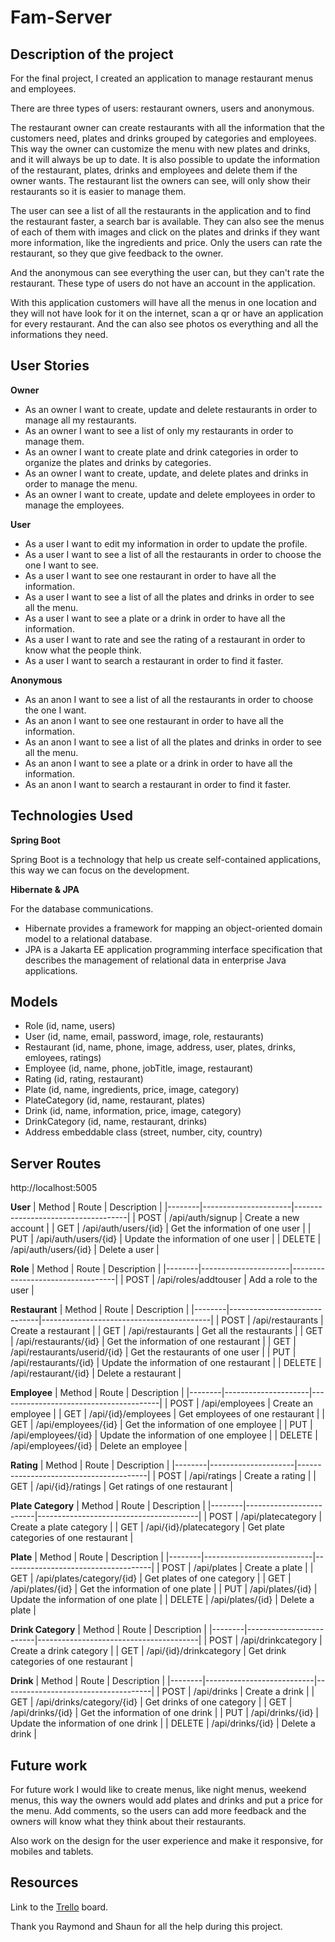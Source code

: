 # Fam-Server
## Description of the project
For the final project, I created an application to manage restaurant menus and employees.

There are three types of users: restaurant owners, users and anonymous.

The restaurant owner can create restaurants with all the information that the customers need, plates and drinks grouped by categories and employees.
This way the owner can customize the menu with new plates and drinks, and it will always be up to date.
It is also possible to update the information of the restaurant, plates, drinks and employees and delete them if the owner wants.
The restaurant list the owners can see, will only show their restaurants so it is easier to manage them.

The user can see a list of all the restaurants in the application and to find the restaurant faster, a search bar is available.
They can also see the menus of each of them with images and click on the plates and drinks if they want more information, like the ingredients and price.
Only the users can rate the restaurant, so they que give feedback to the owner.

And the anonymous can see everything the user can, but they can't rate the restaurant.
These type of users do not have an account in the application.

With this application customers will have all the menus in one location and they will not have look for it on the internet, scan a qr or have an application for every restaurant.
And the can also see photos os everything and all the informations they need.

## User Stories
**Owner**
- As an owner I want to create, update and delete restaurants in order to manage all my restaurants.
- As an owner I want to see a list of only my restaurants in order to manage them.
- As an owner I want to create plate and drink categories in order to organize the plates and drinks by categories.
- As an owner I want to create, update, and delete plates and drinks in order to manage the menu.
- As an owner I want to create, update and delete employees in order to manage the employees.

**User**
- As a user I want to edit my information in order to update the profile.
- As a user I want to see a list of all the restaurants in order to choose the one I want to see.
- As a user I want to see one restaurant in order to have all the information.
- As a user I want to see a list of all the plates and drinks in order to see all the menu.
- As a user I want to see a plate or a drink in order to have all the information.
- As a user I want to rate and see the rating of a restaurant in order to know what the people think.
- As a user I want to search a restaurant in order to find it faster.

**Anonymous**
- As an anon I want to see a list of all the restaurants in order to choose the one I want.
- As an anon I want to see one restaurant in order to have all the information.
- As an anon I want to see a list of all the plates and drinks in order to see all the menu.
- As an anon I want to see a plate or a drink in order to have all the information.
- As an anon I want to search a restaurant in order to find it faster.

## Technologies Used
**Spring Boot**

Spring Boot is a technology that help us create self-contained applications, this way we can focus on the development.

**Hibernate & JPA**

For the database communications.
- Hibernate provides a framework for mapping an object-oriented domain model to a relational database.
- JPA is a Jakarta EE application programming interface specification that describes the management of relational data in enterprise Java applications.

## Models
- Role (id, name, users)
- User (id, name, email, password, image, role, restaurants)
- Restaurant (id, name, phone, image, address, user, plates, drinks, emloyees, ratings)
- Employee (id, name, phone, jobTitle, image, restaurant)
- Rating (id, rating, restaurant)
- Plate (id, name, ingredients, price, image, category)
- PlateCategory (id, name, restaurant, plates)
- Drink (id, name, information, price, image, category)
- DrinkCategory (id, name, restaurant, drinks)
- Address embeddable class (street, number, city, country)

## Server Routes
http://localhost:5005

**User**
| Method | Route                | Description                        |
|--------|----------------------|------------------------------------|
| POST   | /api/auth/signup     | Create a new account               |
| GET    | /api/auth/users/{id} | Get the information of one user    |
| PUT    | /api/auth/users/{id} | Update the information of one user |
| DELETE | /api/auth/users/{id} | Delete a user                      |

**Role**
| Method | Route                | Description                      |
|--------|----------------------|----------------------------------|
| POST   | /api/roles/addtouser | Add a role to the user           |

**Restaurant**
| Method | Route                        | Description                              |
|--------|------------------------------|------------------------------------------|
| POST   | /api/restaurants             | Create a restaurant                      |
| GET    | /api/restaurants             | Get all the restaurants                  |
| GET    | /api/restaurants/{id}        | Get the information of one restaurant    |
| GET    | /api/restaurants/userid/{id} | Get the restaurants of one user          |
| PUT    | /api/restaurants/{id}        | Update the information of one restaurant |
| DELETE | /api/restaurant/{id}         | Delete a restaurant                      |

**Employee**
| Method | Route               | Description                            |
|--------|---------------------|----------------------------------------|
| POST   | /api/employees      | Create an employee                     |
| GET    | /api/{id}/employees | Get employees of one restaurant        |
| GET    | /api/employees/{id} | Get the information of one employee    |
| PUT    | /api/employees/{id} | Update the information of one employee |
| DELETE | /api/employees/{id} | Delete an employee                     |

**Rating**
| Method | Route               | Description                            |
|--------|---------------------|----------------------------------------|
| POST   | /api/ratings        | Create a rating                        |
| GET    | /api/{id}/ratings   | Get ratings of one restaurant          |

**Plate Category**
| Method | Route                   | Description                            |
|--------|-------------------------|----------------------------------------|
| POST   | /api/platecategory      | Create a plate category                |
| GET    | /api/{id}/platecategory | Get plate categories of one restaurant |

**Plate**
| Method | Route                     | Description                         |
|--------|---------------------------|-------------------------------------|
| POST   | /api/plates               | Create a plate                      |
| GET    | /api/plates/category/{id} | Get plates of one category          |
| GET    | /api/plates/{id}          | Get the information of one plate    |
| PUT    | /api/plates/{id}          | Update the information of one plate |
| DELETE | /api/plates/{id}          | Delete a plate                      |

**Drink Category**
| Method | Route                   | Description                            |
|--------|-------------------------|----------------------------------------|
| POST   | /api/drinkcategory      | Create a drink category                |
| GET    | /api/{id}/drinkcategory | Get drink categories of one restaurant |

**Drink**
| Method | Route                     | Description                         |
|--------|---------------------------|-------------------------------------|
| POST   | /api/drinks               | Create a drink                      |
| GET    | /api/drinks/category/{id} | Get drinks of one category          |
| GET    | /api/drinks/{id}          | Get the information of one drink    |
| PUT    | /api/drinks/{id}          | Update the information of one drink |
| DELETE | /api/drinks/{id}          | Delete a drink                      |

## Future work
For future work I would like to create menus, like night menus, weekend menus, this way the owners would add plates and drinks and put a price for the menu.
Add comments, so the users can add more feedback and the owners will know what they think about their restaurants.

Also work on the design for the user experience and make it responsive, for mobiles and tablets.

## Resources
Link to the [Trello](https://trello.com/invite/b/dY098zTk/8f889a099ca009a7e1f5582c379e9d72/final-project) board.

Thank you Raymond and Shaun for all the help during this project.
